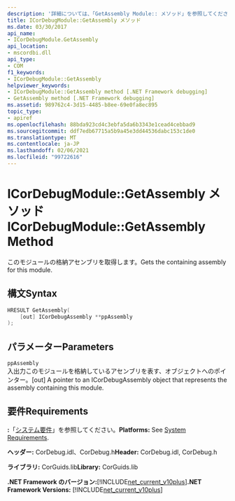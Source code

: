 ```yaml
---
description: '詳細については、「GetAssembly Module:: メソッド」を参照してください。'
title: ICorDebugModule::GetAssembly メソッド
ms.date: 03/30/2017
api_name:
- ICorDebugModule.GetAssembly
api_location:
- mscordbi.dll
api_type:
- COM
f1_keywords:
- ICorDebugModule::GetAssembly
helpviewer_keywords:
- ICorDebugModule::GetAssembly method [.NET Framework debugging]
- GetAssembly method [.NET Framework debugging]
ms.assetid: 989762c4-3d15-4485-b8ee-69e0fa8ec895
topic_type:
- apiref
ms.openlocfilehash: 88bda923cd4c3ebfa5da6b3343e1cead4cebbad9
ms.sourcegitcommit: ddf7edb67715a5b9a45e3dd44536dabc153c1de0
ms.translationtype: MT
ms.contentlocale: ja-JP
ms.lasthandoff: 02/06/2021
ms.locfileid: "99722616"
---
```

# <a name="icordebugmodulegetassembly-method"></a><span data-ttu-id="18061-103">ICorDebugModule::GetAssembly メソッド</span><span class="sxs-lookup"><span data-stu-id="18061-103">ICorDebugModule::GetAssembly Method</span></span>

<span data-ttu-id="18061-104">このモジュールの格納アセンブリを取得します。</span><span class="sxs-lookup"><span data-stu-id="18061-104">Gets the containing assembly for this module.</span></span>  
  
## <a name="syntax"></a><span data-ttu-id="18061-105">構文</span><span class="sxs-lookup"><span data-stu-id="18061-105">Syntax</span></span>  
  
```cpp  
HRESULT GetAssembly(  
    [out] ICorDebugAssembly **ppAssembly  
);  
```  
  
## <a name="parameters"></a><span data-ttu-id="18061-106">パラメーター</span><span class="sxs-lookup"><span data-stu-id="18061-106">Parameters</span></span>  

 `ppAssembly`  
 <span data-ttu-id="18061-107">入出力このモジュールを格納しているアセンブリを表す、オブジェクトへのポインター。</span><span class="sxs-lookup"><span data-stu-id="18061-107">[out] A pointer to an ICorDebugAssembly object that represents the assembly containing this module.</span></span>  
  
## <a name="requirements"></a><span data-ttu-id="18061-108">要件</span><span class="sxs-lookup"><span data-stu-id="18061-108">Requirements</span></span>  

 <span data-ttu-id="18061-109">**:**「[システム要件](../../get-started/system-requirements.md)」を参照してください。</span><span class="sxs-lookup"><span data-stu-id="18061-109">**Platforms:** See [System Requirements](../../get-started/system-requirements.md).</span></span>  
  
 <span data-ttu-id="18061-110">**ヘッダー:** CorDebug.idl、CorDebug.h</span><span class="sxs-lookup"><span data-stu-id="18061-110">**Header:** CorDebug.idl, CorDebug.h</span></span>  
  
 <span data-ttu-id="18061-111">**ライブラリ:** CorGuids.lib</span><span class="sxs-lookup"><span data-stu-id="18061-111">**Library:** CorGuids.lib</span></span>  
  
 <span data-ttu-id="18061-112">**.NET Framework のバージョン:**[!INCLUDE[net_current_v10plus](../../../../includes/net-current-v10plus-md.md)]</span><span class="sxs-lookup"><span data-stu-id="18061-112">**.NET Framework Versions:** [!INCLUDE[net_current_v10plus](../../../../includes/net-current-v10plus-md.md)]</span></span>
